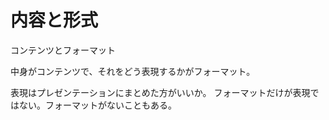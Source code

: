 # 内容と形式

コンテンツとフォーマット

中身がコンテンツで、それをどう表現するかがフォーマット。

表現はプレゼンテーションにまとめた方がいいか。
フォーマットだけが表現ではない。フォーマットがないこともある。
